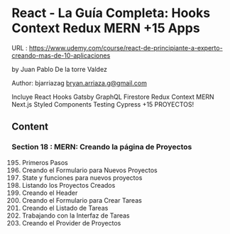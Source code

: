 # React - La Guía Completa: Hooks Context Redux MERN +15 Apps

URL : https://www.udemy.com/course/react-de-principiante-a-experto-creando-mas-de-10-aplicaciones

by Juan Pablo De la torre Valdez

Author: bjarriazag <bryan.arriaza.g@gmail.com>

Incluye React Hooks Gatsby GraphQL Firestore Redux Context MERN Next.js Styled Components Testing Cypress +15 PROYECTOS!

## Content

### Section 18 : MERN: Creando la página de Proyectos

195. Primeros Pasos
196. Creando el Formulario para Nuevos Proyectos
197. State y funciones para nuevos proyectos
198. Listando los Proyectos Creados
199. Creando el Header
200. Creando el Formulario para Crear Tareas
201. Creando el Listado de Tareas
202. Trabajando con la Interfaz de Tareas
203. Creando el Provider de Proyectos
